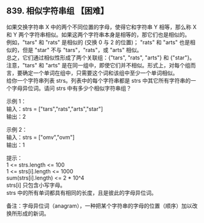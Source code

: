 ## 839. 相似字符串组 【困难】    

如果交换字符串 X 中的两个不同位置的字母，使得它和字符串 Y 相等，那么称 X 和 Y 两个字符串相似。如果这两个字符串本身是相等的，那它们也是相似的。   
例如，"tars" 和 "rats" 是相似的 (交换 0 与 2 的位置)； "rats" 和 "arts" 也是相似的，但是 "star" 不与 "tars"，"rats"，或 "arts" 相似。    
总之，它们通过相似性形成了两个关联组：{"tars", "rats", "arts"} 和 {"star"}。注意，"tars" 和 "arts" 是在同一组中，即使它们并不相似。形式上，对每个组而言，要确定一个单词在组中，只需要这个词和该组中至少一个单词相似。    
给你一个字符串列表 strs。列表中的每个字符串都是 strs 中其它所有字符串的一个字母异位词。请问 strs 中有多少个相似字符串组？     

示例 1：   
输入：strs = ["tars","rats","arts","star"]    
输出：2    

示例 2：   
输入：strs = ["omv","ovm"]    
输出：1     

提示：   
1 <= strs.length <= 100   
1 <= strs[i].length <= 1000   
sum(strs[i].length) <= 2 * 10^4   
strs[i] 只包含小写字母。   
strs 中的所有单词都具有相同的长度，且是彼此的字母异位词。     

备注：字母异位词（anagram），一种把某个字符串的字母的位置（顺序）加以改换所形成的新词。     







































